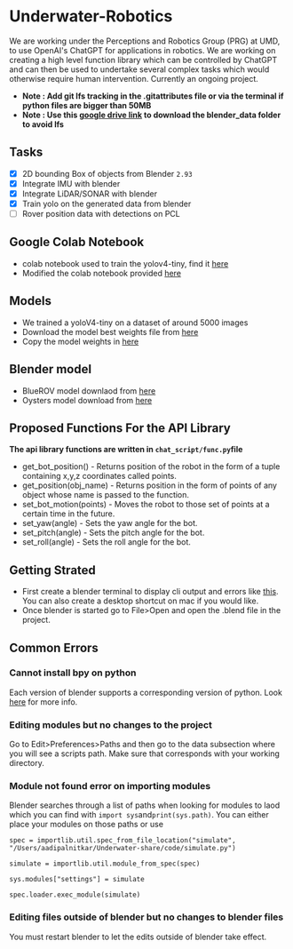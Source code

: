 # Underwater-Robotics
We are working under the Perceptions and Robotics Group (PRG) at UMD, to use OpenAI's ChatGPT for applications in robotics. We are working on creating a high level function library which can be controlled by ChatGPT and can then be used to undertake several complex tasks which would otherwise require human intervention. Currently an ongoing project.

- **Note : Add git lfs tracking in the .gitattributes file or via the terminal if python files are bigger than 50MB**
- **Note : Use this [google drive link](https://drive.google.com/drive/folders/1-kSRIKONjX89lnxEH12iVjAsx5-octjC?usp=share_link) to download the blender_data folder to avoid lfs**

## Tasks
- [x] 2D bounding Box of objects from Blender `2.93`
- [x] Integrate IMU with blender
- [x] Integrate LiDAR/SONAR with blender
- [x] Train yolo on the generated data from blender
- [ ] Rover position data with detections on PCL

## Google Colab Notebook
* colab notebook used to train the yolov4-tiny, find it [here](https://colab.research.google.com/drive/1RePfSTb7c1tPAuh_D-ySLhrG78gxkF9D?usp=sharing)
* Modified the colab notebook provided [here](https://colab.research.google.com/drive/1_GdoqCJWXsChrOiY8sZMr_zbr_fH-0Fg)

## Models
* We trained a yoloV4-tiny on a dataset of around 5000 images
* Download the model best weights file from [here](https://drive.google.com/file/d/1ffx9uFeBLUgfymSTHV5pO_OoLnYB7EVT/view?usp=sharing) 
* Copy the model weights in [here](https://github.com/mjoshi07/Underwater-Robotics/tree/main/data/model)

## Blender model
* BlueROV model downlaod from [here](https://github.com/patrickelectric/bluerov_ros_playground)
* Oysters model download from [here](https://drive.google.com/drive/folders/1XY2yMnFDCiSR8H6S84OS8WX1tzu2OnCW?usp=sharing)  

## Proposed Functions For the API Library
**The api library functions are written in ```chat_script/func.py```file**
* get_bot_position() - Returns position of the robot in the form of a tuple containing x,y,z coordinates called points.
* get_position(obj_name) - Returns position in the form of points of any object whose name is passed to the function.
* set_bot_motion(points) - Moves the robot to those set of points at a certain time in the future.
* set_yaw(angle) - Sets the yaw angle for the bot.
* set_pitch(angle) - Sets the pitch angle for the bot.
* set_roll(angle) - Sets the roll angle for the bot.

## Getting Strated
* First create a blender terminal to display cli output and errors like [this](https://blender.stackexchange.com/questions/265793/launch-system-console-blender-3-0). You can also create a desktop shortcut on mac if you would like.
* Once blender is started go to File>Open and open the .blend file in the project.
## Common Errors
### Cannot install bpy on python
Each version of blender supports a corresponding version of python. Look [here](https://pypi.org/project/bpy/#description) for more info.
### Editing modules but no changes to the project
Go to Edit>Preferences>Paths and then go to the data subsection where you will see a scripts path. Make sure that corresponds with your working directory.
### Module not found error on importing modules
Blender searches through a list of paths when looking for modules to laod which you can find with ```import sys```and```print(sys.path)```. You can either place your modules on those paths or use <br> 
```
spec = importlib.util.spec_from_file_location("simulate", "/Users/aadipalnitkar/Underwater-share/code/simulate.py")
```
```
simulate = importlib.util.module_from_spec(spec)
```
```
sys.modules["settings"] = simulate
```
```
spec.loader.exec_module(simulate)
```
### Editing files outside of blender but no changes to blender files
You must restart blender to let the edits outside of blender take effect.

